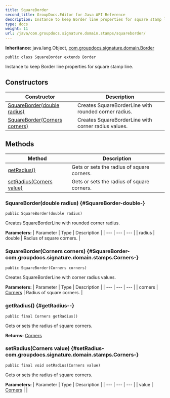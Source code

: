 ```yaml
---
title: SquareBorder
second_title: GroupDocs.Editor for Java API Reference
description: Instance to keep Border line properties for square stamp line.
type: docs
weight: 11
url: /java/com.groupdocs.signature.domain.stamps/squareborder/
---
```

**Inheritance:**
java.lang.Object, [com.groupdocs.signature.domain.Border](../../com.groupdocs.signature.domain/border)
```
public class SquareBorder extends Border
```

Instance to keep Border line properties for square stamp line.
## Constructors

| Constructor | Description |
| --- | --- |
| [SquareBorder(double radius)](#SquareBorder-double-) | Creates SquareBorderLine with rounded corner radius. |
| [SquareBorder(Corners corners)](#SquareBorder-com.groupdocs.signature.domain.stamps.Corners-) | Creates SquareBorderLine with corner radius values. |
## Methods

| Method | Description |
| --- | --- |
| [getRadius()](#getRadius--) | Gets or sets the radius of square corners. |
| [setRadius(Corners value)](#setRadius-com.groupdocs.signature.domain.stamps.Corners-) | Gets or sets the radius of square corners. |
### SquareBorder(double radius) {#SquareBorder-double-}
```
public SquareBorder(double radius)
```


Creates SquareBorderLine with rounded corner radius.

**Parameters:**
| Parameter | Type | Description |
| --- | --- | --- |
| radius | double | Radius of square corners. |

### SquareBorder(Corners corners) {#SquareBorder-com.groupdocs.signature.domain.stamps.Corners-}
```
public SquareBorder(Corners corners)
```


Creates SquareBorderLine with corner radius values.

**Parameters:**
| Parameter | Type | Description |
| --- | --- | --- |
| corners | [Corners](../../com.groupdocs.signature.domain.stamps/corners) | Radius of square corners. |

### getRadius() {#getRadius--}
```
public final Corners getRadius()
```


Gets or sets the radius of square corners.

**Returns:**
[Corners](../../com.groupdocs.signature.domain.stamps/corners)
### setRadius(Corners value) {#setRadius-com.groupdocs.signature.domain.stamps.Corners-}
```
public final void setRadius(Corners value)
```


Gets or sets the radius of square corners.

**Parameters:**
| Parameter | Type | Description |
| --- | --- | --- |
| value | [Corners](../../com.groupdocs.signature.domain.stamps/corners) |  |

